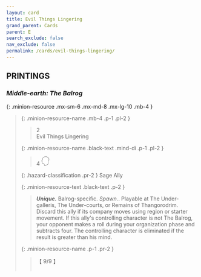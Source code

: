 ```yaml
---
layout: card
title: Evil Things Lingering
grand_parent: Cards
parent: E
search_exclude: false
nav_exclude: false
permalink: /cards/evil-things-lingering/
---
```


## PRINTINGS


### _Middle-earth: The Balrog_

{: .minion-resource .mx-sm-6 .mx-md-8 .mx-lg-10 .mb-4 }
> {: .minion-resource-name .mb-4 .p-1 .pl-2 }
> > <div class="hazard-mp">2</div>
> > <div class="card-name">Evil Things Lingering</div>
>
> {: .minion-resource-name .black-text .mind-di .p-1 .pl-2 }
> > 4 ![](/assets/images/mind.svg)
>
> {: .hazard-classification .pr-2 }
> Sage Ally
>
> {: .minion-resource-text .black-text .p-2 }
> > _**Unique.**_ Balrog-specific. _Spawn._. Playable at The Under-galleris, The Under-courts, or Remains of Thangorodrim. Discard this ally if its company moves using region or starter movement. If this ally's controlling character is not The Balrog, your opponent makes a roll during your organization phase and subtracts four. The controlling character is eliminated if the result is greater than his mind. 
> 
> {: .minion-resource-name .p-1 .pr-2 }
> > <div class="card-shield">【 9/9 】</div>
> > <div class="card-corruption-white">&nbsp;</div>
